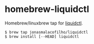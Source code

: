 # homebrew-liquidctl

Homebrew/linuxbrew tap for [liquidctl](https://github.com/jonasmalacofilho/liquidctl).

```
$ brew tap jonasmalacofilho/liquidctl
$ brew install [--HEAD] liquidctl
```
